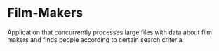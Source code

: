 # Film-Makers
Application that concurrently processes large files with data about film makers and finds people according to certain search criteria.
